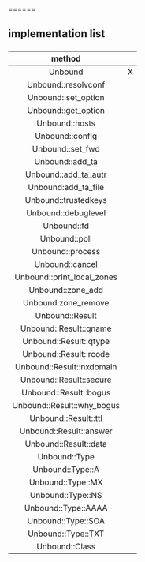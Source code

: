 ======


## implementation list
  
### 
| method           |   |   
|:---------------------:|:-:| 
| Unbound               | X |   
| Unbound::resolvconf           | |
| Unbound::set_option           | |
| Unbound::get_option           | |
| Unbound::hosts                | |
| Unbound::config               | |
| Unbound::set_fwd              | |
| Unbound::add_ta               | |
| Unbound::add_ta_autr          | |
| Unbound:add_ta_file           | |
| Unbound::trustedkeys          | |
| Unbound::debuglevel           | |
| Unbound::fd                   | |
| Unbound::poll                 | |
| Unbound::process              | |
| Unbound::cancel               | |
| Unbound::print_local_zones    | | 
| Unbound::zone_add             | |
| Unbound:zone_remove           | |
| Unbound::Result               | |
| Unbound::Result::qname        | |
| Unbound::Result::qtype        | |
| Unbound::Result::rcode        | |
| Unbound::Result::nxdomain     | |
| Unbound::Result::secure       | |
| Unbound::Result::bogus        | |
| Unbound::Result::why_bogus    | |
| Unbound::Result::ttl          | |
| Unbound::Result::answer       | |
| Unbound::Result::data         | |
| Unbound::Type                 | |
| Unbound::Type::A              | |
| Unbound::Type::MX             | |
| Unbound::Type::NS             | |
| Unbound::Type::AAAA           | |
| Unbound::Type::SOA            | |
| Unbound::Type::TXT            | |
| Unbound::Class                | |
